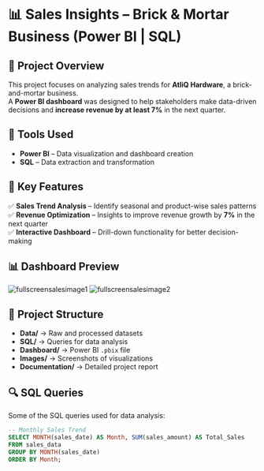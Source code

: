 # 📊 Sales Insights – Brick & Mortar Business (Power BI | SQL)

## 🚀 Project Overview  
This project focuses on analyzing sales trends for **AtliQ Hardware**, a brick-and-mortar business.  
A **Power BI dashboard** was designed to help stakeholders make data-driven decisions and **increase revenue by at least 7%** in the next quarter.  

## 🔧 Tools Used  
- **Power BI** – Data visualization and dashboard creation  
- **SQL** – Data extraction and transformation  

## 📌 Key Features  
✅ **Sales Trend Analysis** – Identify seasonal and product-wise sales patterns  
✅ **Revenue Optimization** – Insights to improve revenue growth by **7%** in the next quarter  
✅ **Interactive Dashboard** – Drill-down functionality for better decision-making  

## 📊 Dashboard Preview  
![fullscreensalesimage1](https://github.com/user-attachments/assets/e4c2d35b-0a46-4ffa-a1aa-5e289e5e13e1)
![fullscreensalesimage2](https://github.com/user-attachments/assets/96f8f133-9a31-487f-bd3a-ff51c9988595)



## 📂 Project Structure  
- **Data/** → Raw and processed datasets  
- **SQL/** → Queries for data analysis  
- **Dashboard/** → Power BI `.pbix` file  
- **Images/** → Screenshots of visualizations  
- **Documentation/** → Detailed project report  

## 🔍 SQL Queries  
Some of the SQL queries used for data analysis:  

```sql
-- Monthly Sales Trend
SELECT MONTH(sales_date) AS Month, SUM(sales_amount) AS Total_Sales
FROM sales_data
GROUP BY MONTH(sales_date)
ORDER BY Month;

